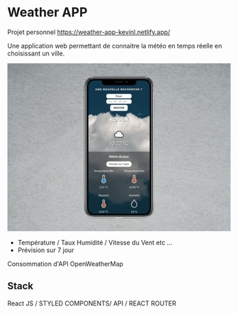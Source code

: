 # Weather APP

Projet personnel 
https://weather-app-kevinl.netlify.app/

Une application web permettant de connaitre la météo en temps réelle en choisissant un ville.

![Screenshot](weatherapp.png)


- Température / Taux Humidité / Vitesse du Vent etc ...
- Prévision sur 7 jour

Consommation d'API OpenWeatherMap

## Stack

React JS / STYLED COMPONENTS/ API / REACT ROUTER


